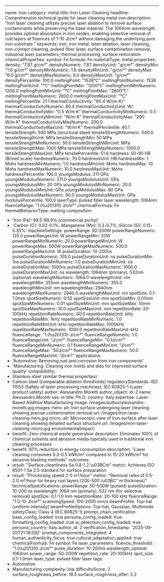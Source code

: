 ---
name: Iron
category: metal
title: Iron Laser Cleaning
headline: Comprehensive technical guide for laser cleaning metal iron
description: "Iron laser cleaning utilizes precise laser ablation to remove surface contaminants while preserving the base material. The 1064nm wavelength provides optimal absorption in iron oxides, enabling selective removal of rust layers at fluences of 1-10 J/cm² without damaging the underlying pure iron substrate."
keywords: iron, iron metal, laser ablation, laser cleaning, non-contact cleaning,
  pulsed fiber laser, surface contamination removal, industrial laser parameters,
  thermal processing, surface restoration
chemicalProperties:
  symbol: Fe
  formula: Fe
  materialType: metal
properties:
  density: "7.87 g/cm³"
  densityNumeric: 7.87
  densityUnit: "g/cm³"
  densityMin: "1.8 g/cm³"
  densityMinNumeric: 1.8
  densityMinUnit: "g/cm³"
  densityMax: "6.0 g/cm³"
  densityMaxNumeric: 6.0
  densityMaxUnit: "g/cm³"
  densityPercentile: 100.0
  meltingPoint: "1538°C"
  meltingPointNumeric: 1538
  meltingPointUnit: "°C"
  meltingPointMin: "1200°C"
  meltingPointMinNumeric: 1200.0
  meltingPointMinUnit: "°C"
  meltingPointMax: "2800°C"
  meltingPointMaxNumeric: 2800.0
  meltingPointMaxUnit: "°C"
  meltingPercentile: 21.1
  thermalConductivity: "80.4 W/(m·K)"
  thermalConductivityNumeric: 80.4
  thermalConductivityUnit: W/
  thermalConductivityMin: "0.5 W/m·K"
  thermalConductivityMinNumeric: 0.5
  thermalConductivityMinUnit: "W/m·K"
  thermalConductivityMax: "200 W/m·K"
  thermalConductivityMaxNumeric: 200.0
  thermalConductivityMaxUnit: "W/m·K"
  thermalPercentile: 40.1
  tensileStrength: 540 MPa (structural steel)
  tensileStrengthNumeric: 540.0
  tensileStrengthUnit: MPa
  tensileStrengthMin: 50 MPa
  tensileStrengthMinNumeric: 50.0
  tensileStrengthMinUnit: MPa
  tensileStrengthMax: 1000 MPa
  tensileStrengthMaxNumeric: 1000.0
  tensileStrengthMaxUnit: MPa
  tensilePercentile: 51.6
  hardness: 50-90 HB (Brinell scale)
  hardnessNumeric: 70.0
  hardnessUnit: HB
  hardnessMin: 1 Mohs
  hardnessMinNumeric: 1.0
  hardnessMinUnit: Mohs
  hardnessMax: 10 Mohs
  hardnessMaxNumeric: 10.0
  hardnessMaxUnit: Mohs
  hardnessPercentile: 100.0
  youngsModulus: 211 GPa
  youngsModulusNumeric: 211.0
  youngsModulusUnit: GPa
  youngsModulusMin: 20 GPa
  youngsModulusMinNumeric: 20.0
  youngsModulusMinUnit: GPa
  youngsModulusMax: 80 GPa
  youngsModulusMaxNumeric: 80.0
  youngsModulusMaxUnit: GPa
  modulusPercentile: 100.0
  laserType: pulsed fiber laser
  wavelength: 1064nm
  fluenceRange: "1.0\u201310 J/cm²"
  chemicalFormula: Fe
  thermalBehaviorType: melting
composition:
- 'Iron (Fe): 99.5-99.9% (commercial purity)'
- 'Carbon (C): 0.02-0.1%, Manganese (Mn): 0.3-0.7%, Silicon (Si): 0.15-0.35%'
machineSettings:
  powerRange: 50-200W
  powerRangeNumeric: 125.0
  powerRangeUnit: W
  powerRangeMin: 20W
  powerRangeMinNumeric: 20.0
  powerRangeMinUnit: W
  powerRangeMax: 500W
  powerRangeMaxNumeric: 500.0
  powerRangeMaxUnit: W
  pulseDuration: 10-200ns
  pulseDurationNumeric: 105.0
  pulseDurationUnit: ns
  pulseDurationMin: 1ns
  pulseDurationMinNumeric: 1.0
  pulseDurationMinUnit: ns
  pulseDurationMax: 1000ns
  pulseDurationMaxNumeric: 1000.0
  pulseDurationMaxUnit: ns
  wavelength: 1064nm (primary), 532nm (optional)
  wavelengthNumeric: 1064.0
  wavelengthUnit: nm
  wavelengthMin: 355nm
  wavelengthMinNumeric: 355.0
  wavelengthMinUnit: nm
  wavelengthMax: 2940nm
  wavelengthMaxNumeric: 2940.0
  wavelengthMaxUnit: nm
  spotSize: 0.1-1.0mm
  spotSizeNumeric: 0.55
  spotSizeUnit: mm
  spotSizeMin: 0.01mm
  spotSizeMinNumeric: 0.01
  spotSizeMinUnit: mm
  spotSizeMax: 10mm
  spotSizeMaxNumeric: 10.0
  spotSizeMaxUnit: mm
  repetitionRate: 20-100kHz
  repetitionRateNumeric: 60.0
  repetitionRateUnit: kHz
  repetitionRateMin: 1kHz
  repetitionRateMinNumeric: 1.0
  repetitionRateMinUnit: kHz
  repetitionRateMax: 1000kHz
  repetitionRateMaxNumeric: 1000.0
  repetitionRateMaxUnit: kHz
  fluenceRange: "1.0\u201310 J/cm²"
  fluenceRangeNumeric: 1.0
  fluenceRangeUnit: "J/cm²"
  fluenceRangeMin: "0.1J/cm²"
  fluenceRangeMinNumeric: 0.1
  fluenceRangeMinUnit: "J/cm²"
  fluenceRangeMax: "50J/cm²"
  fluenceRangeMaxNumeric: 50.0
  fluenceRangeMaxUnit: "J/cm²"
applications:
- 'Automotive: Removing rust and corrosion from iron components'
- 'Manufacturing: Cleaning iron molds and dies for improved surface quality'
compatibility:
- Stainless steel (similar thermal properties)
- Carbon steel (comparable ablation thresholds)
regulatoryStandards: ISO 11553 (Safety of laser processing machines), IEC 60825-1
  (Laser product safety)
author: Alessandro Moretti
author_object:
  id: 2
  name: Alessandro Moretti
  sex: m
  title: Ph.D.
  country: Italy
  expertise: Laser-Based Additive Manufacturing
  image: /images/author/alessandro-moretti.jpg
images:
  hero:
    alt: Iron surface undergoing laser cleaning showing precise contamination removal
    url: /images/iron-laser-cleaning-hero.jpg
  micro:
    alt: Microscopic view of Iron surface after laser cleaning showing detailed surface
      structure
    url: /images/iron-laser-cleaning-micro.jpg
environmentalImpact:
- benefit: Zero chemical waste generation
  description: Eliminates 100% of chemical solvents and abrasive media typically used
    in traditional iron cleaning processes
- benefit: 97% reduction in energy consumption
  description: "Laser cleaning consumes 0.3-0.5 kWh/m² compared to 15-20 kWh/m² for abrasive blasting methods"
outcomes:
- result: "Surface cleanliness Sa 0.8-1.2 \u03BCm"
  metric: Achieves ISO 8501-1 Sa 2.5 standard for surface preparation
- result: "Processing speed 2-5 m²/hour"
  metric: "Removal rates of 0.5-2.0 m²/hour for heavy rust layers (200-500 \u03BC"
    m thickness)"
technicalSpecifications:
  powerRange: 50-500W (pulsed)
  pulseDuration: 10-200 ns
  wavelength: 1064 nm (primary), 532 nm (for selective removal)
  spotSize: 0.1-1.0 mm
  repetitionRate: 20-100 kHz
  fluenceRange: "1.0-10 J/cm²"
  scanningSpeed: 100-2000 mm/s
  beamProfile: Top-hat (uniform intensity)
  beamProfileOptions: Top-hat, Gaussian, Multimode
  safetyClass: Class 4 (IEC 60825-1)
prompt_chain_verification:
  base_config_loaded: true
  persona_config_loaded: true
  formatting_config_loaded: true
  ai_detection_config_loaded: true
  persona_country: Italy
  author_id: 2
  verification_timestamp: '2025-09-20T21:18:09Z'
  prompt_components_integrated: 4
  human_authenticity_focus: true
  cultural_adaptation_applied: true
chemicalFormula: Fe
symbol: Fe
laser_parameters:
  fluence_threshold: "1.0\u201310 J/cm²"
  pulse_duration: 10-200ns
  wavelength_optimal: 1064nm
  power_range: 50-200W
  repetition_rate: 20-100kHz
  spot_size: 0.1-1.0mm
  laser_type: pulsed fiber laser
tags:
- Automotive
- Manufacturing
complexity: low
difficultyScore: 2
surface_roughness_before: 18.5
surface_roughness_after: 2.2
